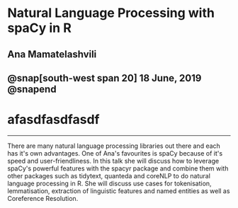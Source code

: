# Natural Language Processing with spaCy in R

## Ana Mamatelashvili 


@snap[south-west span 20]
18 June, 2019
@snapend
---

# afasdfasdfasdf 

---


There are many natural language processing libraries out there and each has it's own advantages. One of Ana's favourites is spaCy because of it's speed and user-friendliness. In this talk she will discuss how to leverage spaCy's powerful features with the spacyr package and combine them with other packages such as tidytext, quanteda and coreNLP to do natural language processing in R. She will discuss use cases for tokenisation, lemmatisation, extraction of linguistic features and named entities as well as Coreference Resolution.
